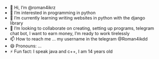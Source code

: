 - 👋 Hi, I’m @roman4ikrz
- 👀 I’m interested in programming in python
- 🌱 I’m currently learning writing websites in python with the django library
- 💞️ I’m looking to collaborate on  creating, setting up programs, telegram chat bot, I want to earn money, I’m ready to work tirelessly
- 📫 How to reach me ... my username in the telegram @Roman4ikdd
- 😄 Pronouns: ...
- ⚡ Fun fact: I speak java and c++, I am 14 years old

<!---
roman4ikrz/roman4ikrz is a ✨ special ✨ repository because its `README.md` (this file) appears on your GitHub profile.
You can click the Preview link to take a look at your changes.
--->
